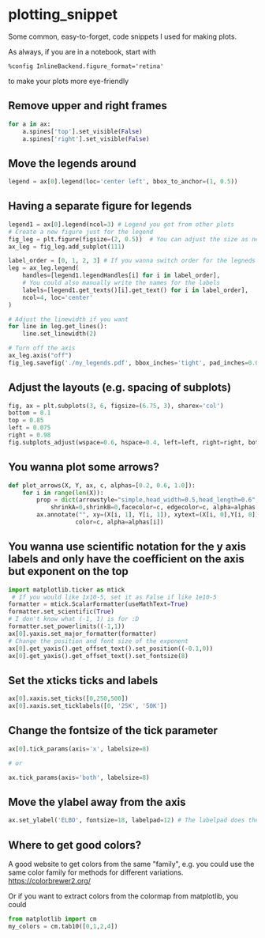 # plotting_snippet
Some common, easy-to-forget, code snippets I used for making plots.

As always, if you are in a notebook, start with
```
%config InlineBackend.figure_format='retina'
```
to make your plots more eye-friendly

## Remove upper and right frames

```python
for a in ax:
    a.spines['top'].set_visible(False)
    a.spines['right'].set_visible(False)
```

## Move the legends around

```python
legend = ax[0].legend(loc='center left', bbox_to_anchor=(1, 0.5))
```

## Having a separate figure for legends

```python
legend1 = ax[0].legend(ncol=3) # Legend you got from other plots
# Create a new figure just for the legend
fig_leg = plt.figure(figsize=(2, 0.5))  # You can adjust the size as needed
ax_leg = fig_leg.add_subplot(111)

label_order = [0, 1, 2, 3] # If you wanna switch order for the legneds
leg = ax_leg.legend(
    handles=[legend1.legendHandles[i] for i in label_order],
    # You could also manually write the names for the labels
    labels=[legend1.get_texts()[i].get_text() for i in label_order], 
    ncol=4, loc='center'
)

# Adjust the linewidth if you want
for line in leg.get_lines():
    line.set_linewidth(2)

# Turn off the axis
ax_leg.axis("off")
fig_leg.savefig('./my_legends.pdf', bbox_inches='tight', pad_inches=0.01)
```

## Adjust the layouts (e.g. spacing of subplots)

```python
fig, ax = plt.subplots(3, 6, figsize=(6.75, 3), sharex='col')
bottom = 0.1
top = 0.85
left = 0.075
right = 0.98
fig.subplots_adjust(wspace=0.6, hspace=0.4, left=left, right=right, bottom=bottom, top=top)
```

## You wanna plot some arrows?

```python
def plot_arrows(X, Y, ax, c, alphas=[0.2, 0.6, 1.0]):
    for i in range(len(X)):
        prop = dict(arrowstyle="simple,head_width=0.5,head_length=0.6",
            shrinkA=0,shrinkB=0,facecolor=c, edgecolor=c, alpha=alphas[i],lw=3)
        ax.annotate("", xy=(X[i, 1], Y[i, 1]), xytext=(X[i, 0],Y[i, 0]), arrowprops=prop,
                   color=c, alpha=alphas[i])
```

## You wanna use scientific notation for the y axis labels and only have the coefficient on the axis but exponent on the top


```python
import matplotlib.ticker as mtick
 # If you would like 1x10-5, set it as False if like 1e10-5
formatter = mtick.ScalarFormatter(useMathText=True)
formatter.set_scientific(True)
# I don't know what (-1, 1) is for :D
formatter.set_powerlimits((-1,1)) 
ax[0].yaxis.set_major_formatter(formatter)
# Change the position and font size of the exponent
ax[0].get_yaxis().get_offset_text().set_position((-0.1,0))
ax[0].get_yaxis().get_offset_text().set_fontsize(8)
```


## Set the xticks ticks and labels

```python
ax[0].xaxis.set_ticks([0,250,500])
ax[0].xaxis.set_ticklabels([0, '25K', '50K'])
```

## Change the fontsize of the tick parameter

```python
ax[0].tick_params(axis='x', labelsize=8)

# or

ax.tick_params(axis='both', labelsize=8)
```

## Move the ylabel away from the axis

```python
ax.set_ylabel('ELBO', fontsize=18, labelpad=12) # The labelpad does the job
```

## Where to get good colors?

A good website to get colors from the same "family", e.g. you could use the same color family for methods for different variations. 
https://colorbrewer2.org/

Or if you want to extract colors from the colormap from matplotlib, you could
```python
from matplotlib import cm
my_colors = cm.tab10([0,1,2,4])
```

